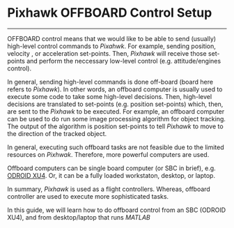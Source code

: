 # Pixhawk OFFBOARD Control Setup



---

OFFBOARD control means that we would like to be able to send (usually) high-level control commands to *Pixahwk*. For example, sending position, velocity , or acceleration set-points. Then, *Pixhawk* will receive those set-points and perform the neccessary low-level control (e.g. attitude/engines control).

In general, sending high-level commands is done off-board (board here refers to *Pixhawk*). In other words, an offboard computer is usually used to execute some code to take some high-level decisions. Then, high-level decisions are translated to set-points (e.g. position set-points) which, then, are sent to the *Pixhawk* to be executed. For example, an offboard computer can be used to do run some image processing algorithm for object tracking. The output of the algorithm is position set-points to tell *Pixhawk* to move to the direction of the tracked object.

In general, executing such offboard tasks are not feasible due to the limited resources on *Pixhwak*. Therefore, more powerful computers are used.

Offboard computers can be single board computer (or SBC in brief), e.g. [ODROID XU4](http://www.hardkernel.com/main/products/prdt_info.php?g_code=G143452239825). Or, it can be a fully loaded workstaton, desktop, or laptop.

In summary, *Pixhawk* is used as a flight controllers. Whereas, offboard controller are used to execute more sophisticated tasks.

In this guide, we will learn how to do offboard control from an SBC (ODROID XU4), and from desktop/laptop that runs *MATLAB*